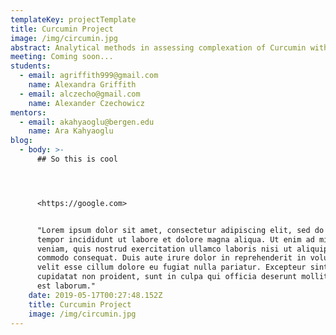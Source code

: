 ```yaml
---
templateKey: projectTemplate
title: Curcumin Project
image: /img/circumin.jpg
abstract: Analytical methods in assessing complexation of Curcumin with Ferric ions.
meeting: Coming soon...
students:
  - email: agriffith999@gmail.com
    name: Alexandra Griffith
  - email: alczecho@gmail.com
    name: Alexander Czechowicz
mentors:
  - email: akahyaoglu@bergen.edu
    name: Ara Kahyaoglu
blog:
  - body: >-
      ## So this is cool




      <https://google.com>


      "Lorem ipsum dolor sit amet, consectetur adipiscing elit, sed do eiusmod
      tempor incididunt ut labore et dolore magna aliqua. Ut enim ad minim
      veniam, quis nostrud exercitation ullamco laboris nisi ut aliquip ex ea
      commodo consequat. Duis aute irure dolor in reprehenderit in voluptate
      velit esse cillum dolore eu fugiat nulla pariatur. Excepteur sint occaecat
      cupidatat non proident, sunt in culpa qui officia deserunt mollit anim id
      est laborum."
    date: 2019-05-17T00:27:48.152Z
    title: Curcumin Project
    image: /img/circumin.jpg
---
```


